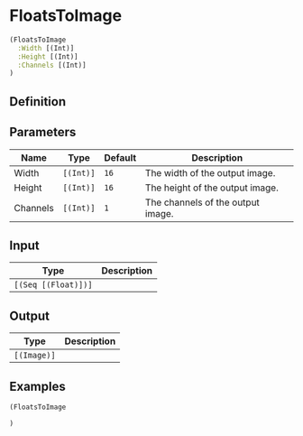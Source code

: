 # FloatsToImage

```clojure
(FloatsToImage
  :Width [(Int)]
  :Height [(Int)]
  :Channels [(Int)]
)
```

## Definition


## Parameters
| Name | Type | Default | Description |
|------|------|---------|-------------|
| Width | `[(Int)]` | `16` | The width of the output image. |
| Height | `[(Int)]` | `16` | The height of the output image. |
| Channels | `[(Int)]` | `1` | The channels of the output image. |


## Input
| Type | Description |
|------|-------------|
| `[(Seq [(Float)])]` |  |


## Output
| Type | Description |
|------|-------------|
| `[(Image)]` |  |


## Examples

```clojure
(FloatsToImage

)
```
